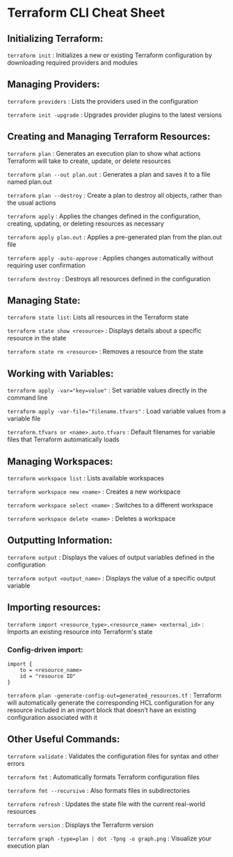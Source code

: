 # Terraform CLI Cheat Sheet

## Initializing Terraform:

`terraform init` : Initializes a new or existing Terraform configuration by downloading required providers and modules

## Managing Providers:

`terraform providers` : Lists the providers used in the configuration

`terraform init -upgrade` : Upgrades provider plugins to the latest versions

## Creating and Managing Terraform Resources:

`terraform plan` : Generates an execution plan to show what actions Terraform will take to create, update, or delete resources

`terraform plan --out plan.out` : Generates a plan and saves it to a file named plan.out

`terraform plan --destroy` : Create a plan to destroy all objects, rather than the usual actions

`terraform apply` : Applies the changes defined in the configuration, creating, updating, or deleting resources as necessary

`terraform apply plan.out` : Applies a pre-generated plan from the plan.out file

`terraform apply -auto-approve` : Applies changes automatically without requiring user confirmation

`terraform destroy` : Destroys all resources defined in the configuration

## Managing State:

`terraform state list`: Lists all resources in the Terraform state

`terraform state show <resource>` : Displays details about a specific resource in the state

`terraform state rm <resource>` : Removes a resource from the state

## Working with Variables:

`terraform apply -var="key=value"` : Set variable values directly in the command line

`terraform apply -var-file="filename.tfvars"` : Load variable values from a variable file

`terraform.tfvars or <name>.auto.tfvars` : Default filenames for variable files that Terraform automatically loads

## Managing Workspaces:

`terraform workspace list` : Lists available workspaces

`terraform workspace new <name>` : Creates a new workspace

`terraform workspace select <name>` : Switches to a different workspace

`terraform workspace delete <name>` : Deletes a workspace

## Outputting Information:

`terraform output` : Displays the values of output variables defined in the configuration

`terraform output <output_name>` : Displays the value of a specific output variable

## Importing resources:

`terraform import <resource_type>.<resource_name> <external_id>` : Imports an existing resource into Terraform's state

### Config-driven import:

```
import {
    to = <resource_name>
    id = "resource ID"
}
```

`terraform plan -generate-config-out=generated_resources.tf` : Terraform will automatically generate the corresponding HCL configuration for any resource included in an import block that doesn’t have an existing configuration associated with it


## Other Useful Commands:

`terraform validate` : Validates the configuration files for syntax and other errors

`terraform fmt` : Automatically formats Terraform configuration files

`terraform fmt --recursive` : Also formats files in subdirectories

`terraform refresh` : Updates the state file with the current real-world resources

`terraform version` : Displays the Terraform version

`terraform graph -type=plan | dot -Tpng -o graph.png` : Visualize your execution plan